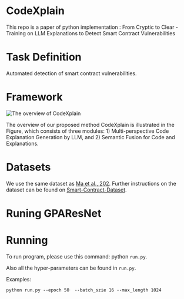 # CodeXplain
This repo is a paper of python implementation : From Cryptic to Clear - Training on LLM Explanations to Detect Smart Contract Vulnerabilities

# Task Definition
Automated detection of smart contract vulnerabilities.

# Framework

![The overview of CodeXplain](figs/model.drawio.png)

The overview of our proposed method CodeXplain is illustrated in the Figure, which consists of three modules: 1) Multi-perspective Code Explanation Generation by LLM, and 2) Semantic Fusion for Code and Explanations.

# Datasets
We use the same dataset as [Ma et al., 202](https://sites.google.com/view/iaudittool/home). Further instructions on the dataset can be found on [Smart-Contract-Dataset](https://drive.google.com/drive/folders/1cAHxSu6dL3S21zz2iaQzSTABfSjY2vP8).

# Runing GPAResNet

# Running
To run program, please use this command: python `run.py`.

Also all the hyper-parameters can be found in `run.py`.

Examples:

`
python run.py --epoch 50  --batch_szie 16 --max_length 1024
`
